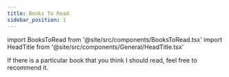 ```yaml
---
title: Books To Read
sidebar_position: 1
---
```


import BooksToRead from '@site/src/components/BooksToRead.tsx'
import HeadTitle from '@site/src/components/General/HeadTitle.tsx'

<HeadTitle title="Books To Read" />

If there is a particular book that you think I should read, feel free to recommend it.

<BooksToRead />